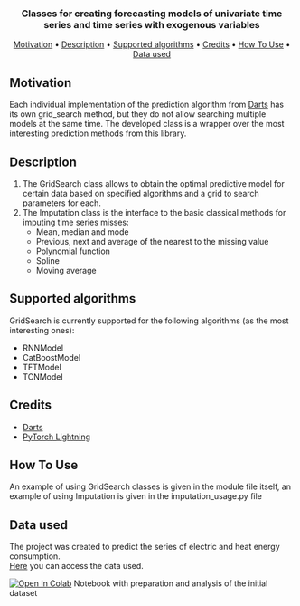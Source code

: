 <h3 align='center'>Classes for creating forecasting models of univariate time series and time series with exogenous variables</h3>

<p align="center">
  <a href="#motivation">Motivation</a> •
  <a href="#description">Description</a> •
  <a href="#supported-algorithms">Supported algorithms</a> •
  <a href="#credits">Credits</a> •
  <a href="#how-to-use">How To Use</a> •
  <a href="#data-used">Data used</a>
</p>

## Motivation

Each individual implementation of the prediction algorithm from [Darts](https://unit8.com/resources/darts-time-series-made-easy-in-python/) has its own grid_search method, but they do not allow searching multiple models at the same time. The developed class is a wrapper over the most interesting prediction methods from this library.

## Description

1) The GridSearch class allows to obtain the optimal predictive model for certain data based on specified algorithms and a grid to search parameters for each.
2) The Imputation class is the interface to the basic classical methods for imputing time series misses:
    - Mean, median and mode
    - Previous, next and average of the nearest to the missing value
    - Polynomial function
    - Spline
    - Moving average

## Supported algorithms

GridSearch is currently supported for the following algorithms (as the most interesting ones):

- RNNModel
- CatBoostModel
- TFTModel
- TCNModel

## Credits

- [Darts](https://unit8.com/resources/darts-time-series-made-easy-in-python/)
- [PyTorch Lightning](https://pypi.org/project/pytorch-lightning/)

## How To Use

An example of using GridSearch classes is given in the module file itself, an example of using Imputation is given in the imputation_usage.py file

## Data used

The project was created to predict the series of electric and heat energy consumption.<br>
[Here](https://ieee-dataport.org/open-access/8-years-hourly-heat-and-electricity-demand-residential-building) you can access the data used.

[![Open In Colab](https://colab.research.google.com/assets/colab-badge.svg)](https://drive.google.com/file/d/18nMtK0sfx4wGAUwfOKz0tLYvN61mqNVv/view?usp=sharing) Notebook with preparation and analysis of the initial dataset